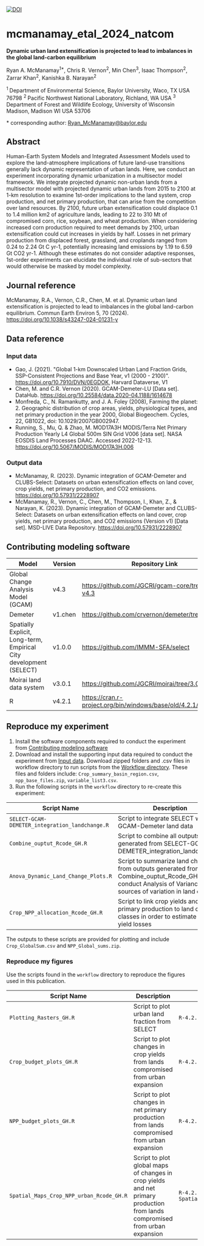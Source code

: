 [![DOI](https://zenodo.org/badge/742064311.svg)](https://zenodo.org/doi/10.5281/zenodo.11206385)

# mcmanamay_etal_2024_natcom

**Dynamic urban land extensification is projected to lead to imbalances in the global land-carbon equilibrium**

Ryan A. McManamay<sup>1\*</sup>, Chris R. Vernon<sup>2</sup>, Min Chen<sup>3</sup>, Isaac Thompson<sup>2</sup>, Zarrar Khan<sup>2</sup>, Kanishka B. Narayan<sup>2</sup>

<sup>1 </sup> Department of Environmental Science, Baylor University, Waco, TX USA 76798
<sup>2 </sup> Pacific Northwest National Laboratory, Richland, WA USA
<sup>3 </sup> Department of Forest and Wildlife Ecology, University of Wisconsin Madison, Madison WI USA 53706

\* corresponding author:  Ryan_McManamay@baylor.edu

## Abstract
Human-Earth System Models and Integrated Assessment Models used to explore the land-atmosphere implications of future land-use transitions generally lack dynamic representation of urban lands. Here, we conduct an experiment incorporating dynamic urbanization in a multisector model framework. We integrate projected dynamic non-urban lands from a multisector model with projected dynamic urban lands from 2015 to 2100 at 1-km resolution to examine 1st-order implications to the land system, crop production, and net primary production, that can arise from the competition over land resources. By 2100, future urban extensification could displace 0.1 to 1.4 million km2 of agriculture lands, leading to 22 to 310 Mt of compromised corn, rice, soybean, and wheat production. When considering increased corn production required to meet demands by 2100, urban extensification could cut increases in yields by half. Losses in net primary production from displaced forest, grassland, and croplands ranged from 0.24 to 2.24 Gt C yr-1, potentially increasing land emissions by 1.19 to 6.59 Gt CO2 yr-1. Although these estimates do not consider adaptive responses, 1st-order experiments can elucidate the individual role of sub-sectors that would otherwise be masked by model complexity.

## Journal reference
McManamay, R.A., Vernon, C.R., Chen, M. et al. Dynamic urban land extensification is projected to lead to imbalances in the global land-carbon equilibrium. Commun Earth Environ 5, 70 (2024). https://doi.org/10.1038/s43247-024-01231-y

## Data reference

### Input data
* Gao, J. (2021). "Global 1-km Downscaled Urban Land Fraction Grids, SSP-Consistent Projections and Base Year, v1 (2000 - 2100)". https://doi.org/10.7910/DVN/0EGDOK, Harvard Dataverse, V1
* Chen, M. and C.R. Vernon (2020). GCAM-Demeter-LU [Data set]. DataHub. https://doi.org/10.25584/data.2020-04.1188/1614678
* Monfreda, C., N. Ramankutty, and J. A. Foley (2008), Farming the planet: 2. Geographic distribution of crop areas, yields, physiological types, and net primary production in the year 2000, Global Biogeochem. Cycles, 22, GB1022, doi: 10.1029/2007GB002947.
* Running, S., Mu, Q. & Zhao, M. MOD17A3H MODIS/Terra Net Primary Production Yearly L4 Global 500m SIN Grid V006 [data set]. NASA EOSDIS Land Processes DAAC. Accessed 2022-12-13. https://doi.org/10.5067/MODIS/MOD17A3H.006

### Output data
* McManamay, R. (2023). Dynamic integration of GCAM-Demeter and CLUBS-Select: Datasets on urban extensification effects on land cover, crop yields, net primary production, and CO2 emissions. https://doi.org/10.57931/2228907
* McManamay, R., Vernon, C., Chen, M., Thompson, I., Khan, Z., & Narayan, K. (2023). Dynamic integration of GCAM-Demeter and CLUBS-Select: Datasets on urban extensification effects on land cover, crop yields, net primary production, and CO2 emissions (Version v1) [Data set]. MSD-LIVE Data Repository. https://doi.org/10.57931/2228907

## Contributing modeling software
| Model | Version | Repository Link | DOI |
|-------|---------|-----------------|-----|
| Global Change Analysis Model (GCAM) | v4.3 | https://github.com/JGCRI/gcam-core/tree/gcam-v4.3 | https://zenodo.org/records/3713432 |
| Demeter | v1.chen	| https://github.com/crvernon/demeter/tree/v1.chen | http://doi.org/10.5281/zenodo.3713378 |
| Spatially Explicit, Long-term, Empirical City development (SELECT) | v1.0.0 | https://github.com/IMMM-SFA/select | https://zenodo.org/records/7083152 |
| Moirai land data system | v3.0.1 | https://github.com/JGCRI/moirai/tree/3.0.1 | https://zenodo.org/records/3370875 |
| R | v4.2.1 | https://cran.r-project.org/bin/windows/base/old/4.2.1/ | |

## Reproduce my experiment

1. Install the software components required to conduct the experiment from [Contributing modeling software](#contributing-modeling-software)
2. Download and install the supporting input data required to conduct the experiment from [Input data](#input-data). Download zipped folders and .csv files in workflow directory to run scripts from the [Workflow directory](https://github.com/IMMM-SFA/mcmanamay_etal_2024_natcom/tree/main/workflow). These files and folders include: `Crop_summary_basin_region.csv`, `npp_base_files.zip`, `variable_list3.csv`. 
3. Run the following scripts in the `workflow` directory to re-create this experiment:

| Script Name | Description | How to Run |
| --- | --- | --- |
| `SELECT-GCAM-DEMETER_integration_landchange.R` | Script to integrate SELECT with GCAM-Demeter land data | `R-4.2.1 SELECT-GCAM-DEMETER_integration_landchange.R` |
| `Combine_ouptut_Rcode_GH.R` | Script to combine all outputs generated from SELECT-GCAM-DEMETER_integration_landchange.R  | `R-4.2.1 Combine_ouptut_Rcode_GH.R` |
| `Anova_Dynamic_Land_Change_Plots.R` | Script to summarize land changes from outputs generated from Combine_ouptut_Rcode_GH.R and conduct Analysis of Variance of sources of variation in land changes  | `R-4.2.1 Anova_Dynamic_Land_Change_Plots.R` |
| `Crop_NPP_allocation_Rcode_GH.R` | Script to link crop yields and net primary production to land cover classes in order to estimate crop yield losses | `R-4.2.1 Crop_NPP_allocation_Rcode_GH.R` |

The outputs to these scripts are provided for plotting and include `Crop_GlobalSum.csv` and `NPP_Global_sums.zip`.

### Reproduce my figures
Use the scripts found in the `workflow` directory to reproduce the figures used in this publication.

| Script Name | Description | How to Run |
| --- | --- | --- |
| `Plotting_Rasters_GH.R` | Script to plot urban land fraction from SELECT | `R-4.2.1 Plotting_Rasters_GH.R` |
| `Crop_budget_plots_GH.R` | Script to plot changes in crop yields from lands compromised from urban expansion| `R-4.2.1 Crop_budget_plots_GH.R` |
| `NPP_budget_plots_GH.R` | Script to plot changes in net primary production from lands compromised from urban expansion| `R-4.2.1 NPP_budget_plots_GH.R` |
| `Spatial_Maps_Crop_NPP_urban_Rcode_GH.R` | Script to plot global maps of changes in crop yields and net primary production from lands compromised from urban expansion| `R-4.2.1 Spatial_Maps_Crop_NPP_urban_Rcode_GH.R` |
